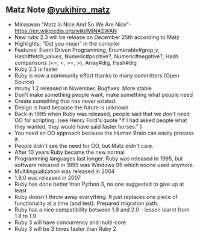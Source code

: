 
## Matz Note [@yukihiro_matz](https://twitter.com/syukihiro_matz)
* Minaswan "Matz is Nice And So We Are Nice"- https://en.wikipedia.org/wiki/MINASWAN
* New ruby 2.3 will be release on December 25th according to Matz
* Highlights: "Did you mean" in the compiler
* Features: Event Driven Programming, Enumerable#grep_v, Hash#fetch_values, Numeric#positive?, Numeric#negative?, Hash comparisons (<=, <, >=, >), Array#dig, Hash#dig
* Ruby 2.3 is faster
* Ruby is now a community effort thanks to many committers (Open Source)
* mruby 1.2 released in November. Bugfixes. More stable
* Don't make something people want, make something what people need
* Create something that has never existed.
* Design is hard because the future is unknown
* Back in 1995 when Ruby was released, people said that we don't need OO for scripting. (see Henry Ford's quote "If I had asked people what they wanted, they would have said faster horses." )
* You need an OO approach because the Human Brain can easily process it.
* People didn't see the need for OO, but Matz didn't care.
* After 10 years Ruby became the new normal
* Programming languages last longer. Ruby was released in 1995, but software released in 1995 was Windows 95 which noone used anymore.
* Multilingualization was released in 2004
* 1.9.0 was released in 2007
* Ruby has done better than Python 3, no one suggested to give up at least
* Ruby doesn't throw away everything. It just replaces one piece of functionality at a time (and test). Prepared migration path.
* Ruby has a nice compatibility between 1.9 and 2.0 - lesson learnt from 1.8 to 1.9
* Ruby 3 will have concurrency and multi-core
* Ruby 3 will be 3 times faster than Ruby 2
